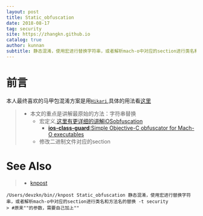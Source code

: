 ```yaml
---
layout: post
title: Static_obfuscation
date: 2018-08-17
tag: security
site: https://zhangkn.github.io
catalog: true
author: kunnan
subtitle: 静态混淆，使用宏进行替换字符串，或者解析mach-o中对应的section进行类名和方法名的替换 
---
```




# 前言

本人最终喜欢的马甲包混淆方案是用[`Hikari`](https://github.com/HikariObfuscator/Hikari),具体的用法看[这里](https://kunnan.github.io/2018/06/05/iosObfuscation/)

> * 本文的重点是讲解最原始的方法：字符串替换
>   * 宏定义,[这里有更详细的讲解iOSobfuscation](https://zhangkn.github.io/2018/04/iOSobfuscation/)
>     * [**ios-class-guard**:Simple Objective-C obfuscator for Mach-O executables](https://github.com/Polidea/ios-class-guard)
>   * 修改二进制文件对应的section



# See Also 

>* [knpost](https://github.com/zhangkn/KNBin/blob/master/knpost) 
>
```
/Users/devzkn/bin//knpost Static_obfuscation 静态混淆，使用宏进行替换字符串，或者解析mach-o中对应的section进行类名和方法名的替换 -t security
> #原来""的参数，需要自己加上""
```

